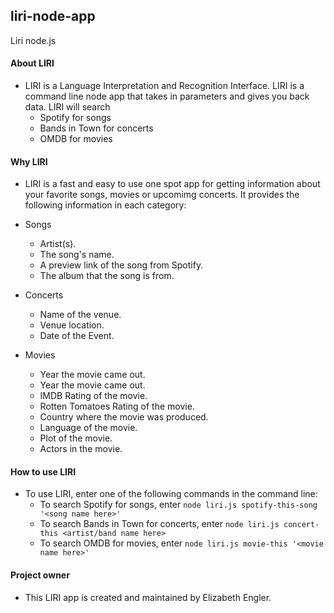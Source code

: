 ## liri-node-app
Liri node.js

#### About LIRI
* LIRI is a Language Interpretation and Recognition Interface. LIRI is a command line node app that takes in parameters and gives you back data. LIRI will search 
    * Spotify for songs
    * Bands in Town for concerts
    * OMDB for movies

#### Why LIRI
* LIRI is a fast and easy to use one spot app for getting information about your favorite songs, movies or upcomimg concerts. It provides the following information in each category: 

* Songs 
   * Artist(s).
   * The song's name.
   * A preview link of the song from Spotify.
   * The album that the song is from.

 * Concerts 
   * Name of the venue.
   * Venue location.
   * Date of the Event.

 * Movies 
   * Year the movie came out.
   * Year the movie came out.
   * IMDB Rating of the movie.
   * Rotten Tomatoes Rating of the movie.
   * Country where the movie was produced.
   * Language of the movie.
   * Plot of the movie.
   * Actors in the movie.

#### How to use LIRI
*  To use LIRI, enter one of the following commands in the command line: 
    * To search Spotify for songs, enter ```node liri.js spotify-this-song '<song name here>'```
    * To search Bands in Town for concerts, enter ```node liri.js concert-this <artist/band name here>```
    * To search OMDB for movies, enter ```node liri.js movie-this '<movie name here>'```

#### Project owner
* This LIRI app is created and maintained by Elizabeth Engler. 
